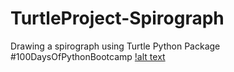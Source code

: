 # TurtleProject-Spirograph
Drawing a spirograph using Turtle Python Package
#100DaysOfPythonBootcamp
[!alt text](https://github.com/ShubhangiKukreti/TurtleProject-Spirograph/blob/main/spirograph.jpg)
